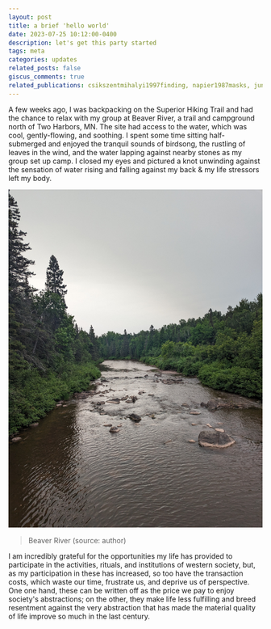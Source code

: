 ```yaml
---
layout: post
title: a brief 'hello world'
date: 2023-07-25 10:12:00-0400
description: let's get this party started
tags: meta
categories: updates
related_posts: false
giscus_comments: true
related_publications: csikszentmihalyi1997finding, napier1987masks, jung1921psychological
---
```

A few weeks ago, I was backpacking on the Superior Hiking Trail and had the chance to relax with my group at Beaver River, a trail and campground north of Two Harbors, MN. The site had access to the water, which was cool, gently-flowing, and soothing. I spent some time sitting half-submerged and enjoyed the tranquil sounds of birdsong, the rustling of leaves in the wind, and the water lapping against nearby stones as my group set up camp. I closed my eyes and pictured a knot unwinding against the sensation of water rising and falling against my back & my life stressors left my body.

![Beaver Creek](assets/img/2023-07-25-beaver-creek.jpg)
> Beaver River (source: author)

I am incredibly grateful for the opportunities my life has provided to participate in the activities, rituals, and institutions of western society, but, as my participation in these has increased, so too have the transaction costs, which waste our time, frustrate us, and deprive us of perspective. One one hand, these can be written off as the price we pay to enjoy society's abstractions; on the other, they make life less fulfilling and breed resentment against the very abstraction that has made the material quality of life improve so much in the last century.

